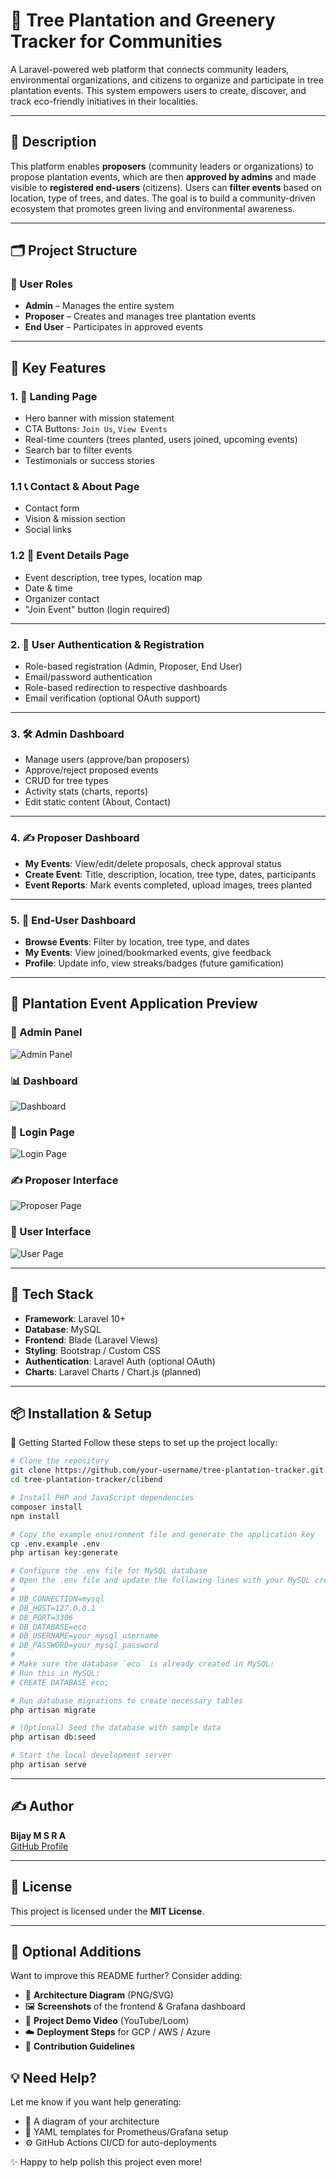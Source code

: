 # 🌱 Tree Plantation and Greenery Tracker for Communities

A Laravel-powered web platform that connects community leaders, environmental organizations, and citizens to organize and participate in tree plantation events. This system empowers users to create, discover, and track eco-friendly initiatives in their localities.

---

## 🧾 Description

This platform enables **proposers** (community leaders or organizations) to propose plantation events, which are then **approved by admins** and made visible to **registered end-users** (citizens). Users can **filter events** based on location, type of trees, and dates. The goal is to build a community-driven ecosystem that promotes green living and environmental awareness.

---

## 🗂️ Project Structure

### 👥 User Roles
- **Admin** – Manages the entire system
- **Proposer** – Creates and manages tree plantation events
- **End User** – Participates in approved events

---

## 🧭 Key Features

### 1. 🔖 Landing Page
- Hero banner with mission statement
- CTA Buttons: `Join Us`, `View Events`
- Real-time counters (trees planted, users joined, upcoming events)
- Search bar to filter events
- Testimonials or success stories

### 1.1 📞 Contact & About Page
- Contact form
- Vision & mission section
- Social links

### 1.2 🌳 Event Details Page
- Event description, tree types, location map
- Date & time
- Organizer contact
- "Join Event" button (login required)

---

### 2. 🔐 User Authentication & Registration
- Role-based registration (Admin, Proposer, End User)
- Email/password authentication
- Role-based redirection to respective dashboards
- Email verification (optional OAuth support)

---

### 3. 🛠️ Admin Dashboard
- Manage users (approve/ban proposers)
- Approve/reject proposed events
- CRUD for tree types
- Activity stats (charts, reports)
- Edit static content (About, Contact)

---

### 4. ✍️ Proposer Dashboard
- **My Events**: View/edit/delete proposals, check approval status
- **Create Event**: Title, description, location, tree type, dates, participants
- **Event Reports**: Mark events completed, upload images, trees planted

---

### 5. 👤 End-User Dashboard
- **Browse Events**: Filter by location, tree type, and dates
- **My Events**: View joined/bookmarked events, give feedback
- **Profile**: Update info, view streaks/badges (future gamification)

---

## 🌿 Plantation Event Application Preview

### 🔐 Admin Panel
![Admin Panel](./images/admin.png)

### 📊 Dashboard
![Dashboard](./images/dashboard.png)

### 🔑 Login Page
![Login Page](./images/login.png)

### ✍️ Proposer Interface
![Proposer Page](./images/proposer.png)

### 👥 User Interface
![User Page](./images/user.png)


---


## 🚀 Tech Stack

- **Framework**: Laravel 10+
- **Database**: MySQL
- **Frontend**: Blade (Laravel Views)
- **Styling**: Bootstrap / Custom CSS
- **Authentication**: Laravel Auth (optional OAuth)
- **Charts**: Laravel Charts / Chart.js (planned)

---

## 📦 Installation & Setup

🚀 Getting Started
Follow these steps to set up the project locally:

```bash
# Clone the repository
git clone https://github.com/your-username/tree-plantation-tracker.git
cd tree-plantation-tracker/clibend

# Install PHP and JavaScript dependencies
composer install
npm install

# Copy the example environment file and generate the application key
cp .env.example .env
php artisan key:generate

# Configure the .env file for MySQL database
# Open the .env file and update the following lines with your MySQL credentials:
# 
# DB_CONNECTION=mysql
# DB_HOST=127.0.0.1
# DB_PORT=3306
# DB_DATABASE=eco
# DB_USERNAME=your_mysql_username
# DB_PASSWORD=your_mysql_password
#
# Make sure the database `eco` is already created in MySQL:
# Run this in MySQL:
# CREATE DATABASE eco;

# Run database migrations to create necessary tables
php artisan migrate

# (Optional) Seed the database with sample data
php artisan db:seed

# Start the local development server
php artisan serve

```


---

## ✍️ Author

**Bijay M S R A**  
[GitHub Profile](https://github.com/bijaymsra)

---

## 📜 License

This project is licensed under the **MIT License**.

---

## 📸 Optional Additions

Want to improve this README further? Consider adding:

- 🧱 **Architecture Diagram** (PNG/SVG)
- 🖼️ **Screenshots** of the frontend & Grafana dashboard
- 🎥 **Project Demo Video** (YouTube/Loom)
- ☁️ **Deployment Steps** for GCP / AWS / Azure
- 🤝 **Contribution Guidelines**

## 💡 Need Help?

Let me know if you want help generating:

- 🧱 A diagram of your architecture  
- 📄 YAML templates for Prometheus/Grafana setup  
- ⚙️ GitHub Actions CI/CD for auto-deployments  

✨ Happy to help polish this project even more!
